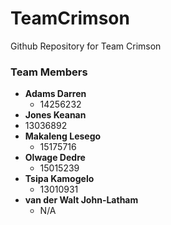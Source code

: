 # TeamCrimson
Github Repository for Team Crimson

### Team Members
* **Adams Darren**  
  * 14256232
* **Jones Keanan** 
 * 13036892
* **Makaleng Lesego** 
  * 15175716
* **Olwage Dedre** 
  * 15015239
* **Tsipa Kamogelo** 
  * 13010931
* **van der Walt John-Latham** 
  * N/A
